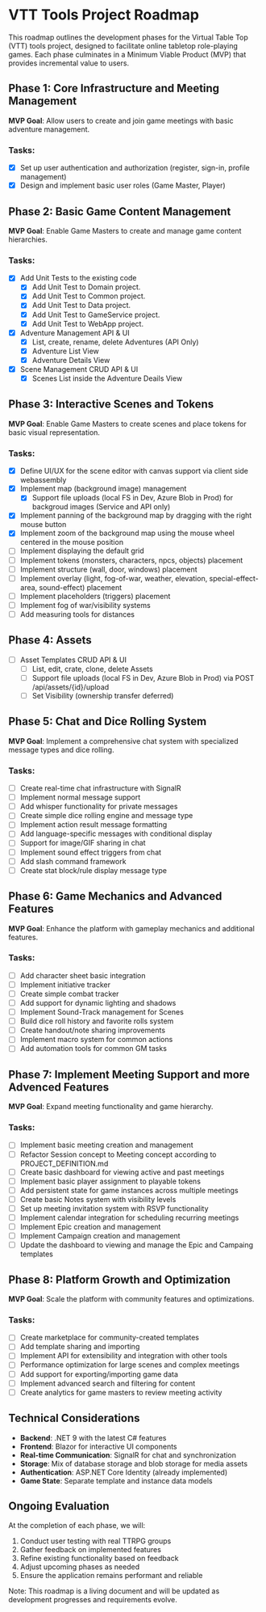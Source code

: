# VTT Tools Project Roadmap

This roadmap outlines the development phases for the Virtual Table Top (VTT) tools project, designed to facilitate online tabletop role-playing games. Each phase culminates in a Minimum Viable Product (MVP) that provides incremental value to users.

## Phase 1: Core Infrastructure and Meeting Management

**MVP Goal**: Allow users to create and join game meetings with basic adventure management.

### Tasks:

- [x] Set up user authentication and authorization (register, sign-in, profile management)
- [x] Design and implement basic user roles (Game Master, Player)

## Phase 2: Basic Game Content Management

**MVP Goal**: Enable Game Masters to create and manage game content hierarchies.

### Tasks:

- [x] Add Unit Tests to the existing code
  - [x] Add Unit Test to Domain project.
  - [x] Add Unit Test to Common project.
  - [x] Add Unit Test to Data project.
  - [x] Add Unit Test to GameService project.
  - [x] Add Unit Test to WebApp project.
- [x] Adventure Management API & UI
  - [x] List, create, rename, delete Adventures (API Only)
  - [x] Adventure List View
  - [x] Adventure Details View
- [x] Scene Management CRUD API & UI
  - [x] Scenes List inside the Adventure Deails View

## Phase 3: Interactive Scenes and Tokens

**MVP Goal**: Enable Game Masters to create scenes and place tokens for basic visual representation.

### Tasks:

- [X] Define UI/UX for the scene editor with canvas support via client side webassembly
- [X] Implement map (background image) management
    - [X] Support file uploads (local FS in Dev, Azure Blob in Prod) for backgroud images (Service and API only)
- [X] Implement panning of the background map by dragging with the right mouse button
- [X] Implement zoom of the background map using the mouse wheel centered in the mouse position
- [ ] Implement displaying the default grid
- [ ] Implement tokens (monsters, characters, npcs, objects) placement
- [ ] Implement structure (wall, door, windows) placement
- [ ] Implement overlay (light, fog-of-war, weather, elevation, special-effect-area, sound-effect) placement
- [ ] Implement placeholders (triggers) placement
- [ ] Implement fog of war/visibility systems
- [ ] Add measuring tools for distances

## Phase 4: Assets

- [ ] Asset Templates CRUD API & UI
  - [ ] List, edit, crate, clone, delete Assets
  - [ ] Support file uploads (local FS in Dev, Azure Blob in Prod) via POST /api/assets/{id}/upload
  - [ ] Set Visibility (ownership transfer deferred)

## Phase 5: Chat and Dice Rolling System

**MVP Goal**: Implement a comprehensive chat system with specialized message types and dice rolling.

### Tasks:

- [ ] Create real-time chat infrastructure with SignalR
- [ ] Implement normal message support
- [ ] Add whisper functionality for private messages
- [ ] Create simple dice rolling engine and message type
- [ ] Implement action result message formatting
- [ ] Add language-specific messages with conditional display
- [ ] Support for image/GIF sharing in chat
- [ ] Implement sound effect triggers from chat
- [ ] Add slash command framework
- [ ] Create stat block/rule display message type

## Phase 6: Game Mechanics and Advanced Features

**MVP Goal**: Enhance the platform with gameplay mechanics and additional features.

### Tasks:

- [ ] Add character sheet basic integration
- [ ] Implement initiative tracker
- [ ] Create simple combat tracker
- [ ] Add support for dynamic lighting and shadows
- [ ] Implement Sound-Track management for Scenes
- [ ] Build dice roll history and favorite rolls system
- [ ] Create handout/note sharing improvements
- [ ] Implement macro system for common actions
- [ ] Add automation tools for common GM tasks

## Phase 7: Implement Meeting Support and more Advenced Features

**MVP Goal**: Expand meeting functionality and game hierarchy.

### Tasks:

- [ ] Implement basic meeting creation and management
- [ ] Refactor Session concept to Meeting concept according to PROJECT_DEFINITION.md
- [ ] Create basic dashboard for viewing active and past meetings
- [ ] Implement basic player assignment to playable tokens
- [ ] Add persistent state for game instances across multiple meetings
- [ ] Create basic Notes system with visibility levels
- [ ] Set up meeting invitation system with RSVP functionality
- [ ] Implement calendar integration for scheduling recurring meetings
- [ ] Implement Epic creation and management
- [ ] Implement Campaign creation and management
- [ ] Update the dashboard to viewing and manage the Epic and Campaing templates

## Phase 8: Platform Growth and Optimization

**MVP Goal**: Scale the platform with community features and optimizations.

### Tasks:

- [ ] Create marketplace for community-created templates
- [ ] Add template sharing and importing
- [ ] Implement API for extensibility and integration with other tools
- [ ] Performance optimization for large scenes and complex meetings
- [ ] Add support for exporting/importing game data
- [ ] Implement advanced search and filtering for content
- [ ] Create analytics for game masters to review meeting activity

## Technical Considerations

- **Backend**: .NET 9 with the latest C# features
- **Frontend**: Blazor for interactive UI components
- **Real-time Communication**: SignalR for chat and synchronization
- **Storage**: Mix of database storage and blob storage for media assets
- **Authentication**: ASP.NET Core Identity (already implemented)
- **Game State**: Separate template and instance data models

## Ongoing Evaluation

At the completion of each phase, we will:

1. Conduct user testing with real TTRPG groups
2. Gather feedback on implemented features
3. Refine existing functionality based on feedback
4. Adjust upcoming phases as needed
5. Ensure the application remains performant and reliable

Note: This roadmap is a living document and will be updated as development progresses and requirements evolve.
